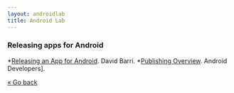 ```yaml
---
layout: androidlab
title: Android Lab
---
```


### Releasing apps for Android
  *[Releasing an App for Android](http://japgolly.blogspot.com.au/2013/02/releasing-app-for-android-part-1.html). David Barri.
  *[Publishing Overview](http://developer.android.com/tools/publishing/publishing_overview.html). Android Developers].

[&laquo; Go back](./)